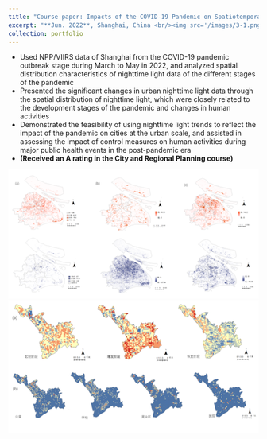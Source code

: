 ```yaml
---
title: "Course paper: Impacts of the COVID-19 Pandemic on Spatiotemporal Characteristics of Nighttime Light Data in Shanghai"
excerpt: "**Jun. 2022**, Shanghai, China <br/><img src='/images/3-1.png'>"
collection: portfolio
---
```

 *	Used NPP/VIIRS data of Shanghai from the COVID-19 pandemic outbreak stage during March to May in 2022, and analyzed spatial distribution characteristics of nighttime light data of the different stages of the pandemic
 *	Presented the significant changes in urban nighttime light data through the spatial distribution of nighttime light, which were closely related to the development stages of the pandemic and changes in human activities
 *	Demonstrated the feasibility of using nighttime light trends to reflect the impact of the pandemic on cities at the urban scale, and assisted in assessing the impact of control measures on human activities during major public health events in the post-pandemic era
 * **(Received an A rating in the City and Regional Planning course)**




<img src='/images/3-2.png'>



<img src='/images/3-3.png'>
